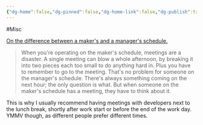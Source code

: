 ```yaml
---
{"dg-home":false,"dg-pinned":false,"dg-home-link":false,"dg-publish":true,"tags":["dgblip"],"created-date":"2019-09-24T00:00:00","disabled rules":["yaml-title","yaml-title-alias","file-name-heading"],"title":"philipp @ 2019-09-24","dg-permalink":"2019/09/24/makers-schedule/","updated-date":"2025-04-30T22:27:35","dg-path":"blips/2019-09-24-makers-schedule.md","permalink":"/2019/09/24/makers-schedule/","dgPassFrontmatter":true}
---
```



#Misc

[On the difference between a maker's and a manager's schedule.](http://www.paulgraham.com/makersschedule.html)

> When you're operating on the maker's schedule, meetings are a disaster. A single meeting can blow a whole afternoon, by breaking it into two pieces each too small to do anything hard in. Plus you have to remember to go to the meeting. That's no problem for someone on the manager's schedule. There's always something coming on the next hour; the only question is what. But when someone on the maker's schedule has a meeting, they have to think about it.

This is why I usually recommend having meetings with developers next to the lunch break, shortly after work start or before the end of the work day. YMMV though, as different people prefer different times.



